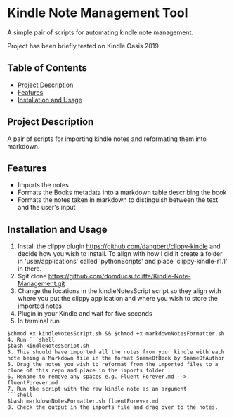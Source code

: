 # Kindle Note Management Tool

A simple pair of scripts for automating kindle note management. 

Project has been briefly tested on Kindle Oasis 2019


## Table of Contents

- [Project Description](#project-description)
- [Features](#features)
- [Installation and Usage](#installation-and-usage)


## Project Description

A pair of scripts for importing kindle notes and reformating them into markdown.

## Features

- Imports the notes
- Formats the Books metadata into a markdown table describing the book
- Formats the notes taken in markdown to distinguish between the text and the user's input

## Installation and Usage


1. Install the clippy plugin https://github.com/dangbert/clippy-kindle and decide how you wish to install. To align with how I did it create a folder in 'user/applications' called 'pythonScripts' and place 'clippy-kindle-r1.1' in there.
2. $git clone https://github.com/domducsutcliffe/Kindle-Note-Management.git
3. Change the locations in the kindleNotesScript script so they align with where you put the clippy application and where you wish to store the imported notes
4. Plugin in your Kindle and wait for five seconds
5. In terminal run 
```shell
$chmod +x kindleNotesScript.sh && $chmod +x markdownNotesFormatter.sh
4. Run ```shell
$bash kindleNotesScript.sh
5. This should have imported all the notes from your kindle with each note being a Markdown file in the format $nameOfBook by $nameOfAuthor
5. Drag the notes you wish to reformat from the imported files to a clone of this repo and place in the imports folder
6. Rename to remove any spaces e.g. Fluent Forever.md --> fluentForever.md
7. Run the script with the raw kindle note as an argument
```shell 
$bash markdownNotesFormatter.sh fluentForever.md
8. Check the output in the imports file and drag over to the notes.
